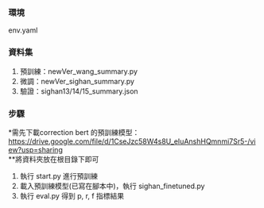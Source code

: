 ### 環境
env.yaml

### 資料集
1. 預訓練：newVer_wang_summary.py
2. 微調：newVer_sighan_summary.py
3. 驗證：sighan13/14/15_summary.json

### 步驟
*需先下載correction bert 的預訓練模型：https://drive.google.com/file/d/1CseJzc58W4s8U_eIuAnshHQmnmi7Sr5-/view?usp=sharing </br>
**將資料夾放在根目錄下即可

1. 執行 start.py 進行預訓練
2. 載入預訓練模型(已寫在腳本中)，執行 sighan_finetuned.py
3. 執行 eval.py 得到 p, r, f 指標結果
